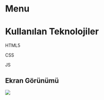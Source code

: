 <h1> Menu </h1>

<h1> Kullanılan Teknolojiler </h1>

HTML5

CSS

JS

<h2> Ekran Görünümü</h2>

![](screen.gif)
